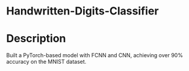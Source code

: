 
# Handwritten-Digits-Classifier
# Description
Built a PyTorch-based model with FCNN and CNN, achieving over 90% accuracy on the MNIST dataset.
